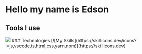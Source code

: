 
# Hello my name is Edson

## Tools I use
<img src="https://discordjs.guide/meta-image.png"/>
###  Technologies
[![My Skills](https://skillicons.dev/icons?i=js,vscode,ts,html,css,yarn,npm)](https://skillicons.dev)

